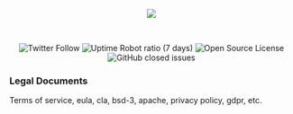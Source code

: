<p align="center">
<img src="https://freight-public.s3-us-west-1.amazonaws.com/static/Asset+1.png">
</p>

<br>

<!-- Badges Start -->
<p align="center">
<img alt="Twitter Follow" src="https://img.shields.io/twitter/follow/freighttrustnet?label=%40FreightTrustNet&style=social">
<img alt="Uptime Robot ratio (7 days)" src="https://img.shields.io/uptimerobot/ratio/7/m783887592-45dd7979096e8d67aeecc63a?label=uptime%20&style=social">
<img alt="Open Source License" src="https://img.shields.io/github/license/freight-trust/gateway?style=social">
<img alt="GitHub closed issues" src="https://img.shields.io/github/issues-closed-raw/freight-trust/gateway?color=success&style=social">

<!-- Badges End -->

### Legal Documents

Terms of service, eula, cla, bsd-3, apache, privacy policy, gdpr, etc. 


